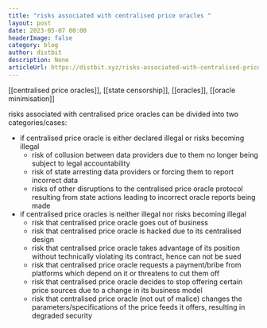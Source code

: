 ```yaml
---
title: "risks associated with centralised price oracles "
layout: post
date: 2023-05-07 00:00
headerImage: false
category: blog
author: distbit
description: None
articleUrl: https://distbit.xyz/risks-associated-with-centralised-price-oracles-
---
```


[[centralised price oracles]], [[state censorship]], [[oracles]], [[oracle minimisation]]


risks associated with centralised price oracles can be divided into two categories/cases:

- if centralised price oracle is either declared illegal or risks becoming illegal
	- risk of collusion between data providers due to them no longer being subject to legal accountability
	- risk of state arresting data providers or forcing them to report incorrect data
	- risks of other disruptions to the centralised price oracle protocol resulting from state actions leading to incorrect oracle reports being made 
- if centralised price oracles is neither illegal nor risks becoming illegal 
	- risk that centralised price oracle goes out of business
	- risk that centralised price oracle is hacked due to its centralised design
	- risk that centralised price oracle takes advantage of its position without technically violating its contract, hence can not be sued
	- risk that centralised price oracle requests a payment/bribe from platforms which depend on it or threatens to cut them off
	- risk that centralised price oracle decides to stop offering certain price sources due to a change in its business model
	- risk that centralised price oracle (not out of malice) changes the parameters/specifications of the price feeds it offers, resulting in degraded security